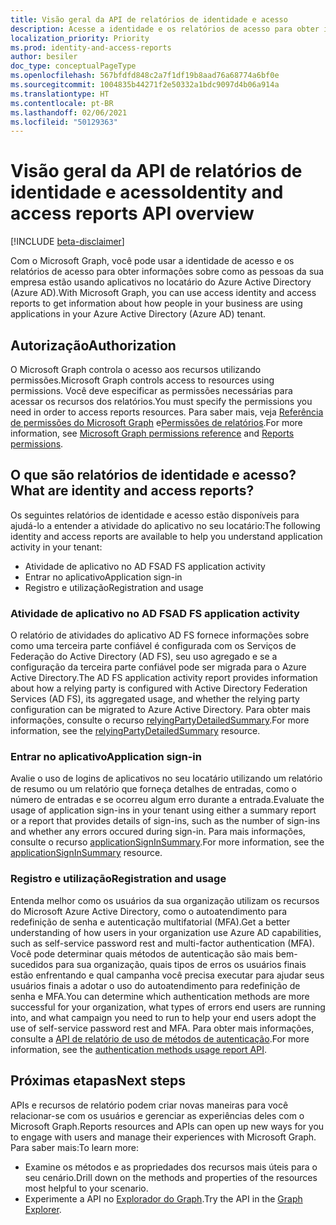 ```yaml
---
title: Visão geral da API de relatórios de identidade e acesso
description: Acesse a identidade e os relatórios de acesso para obter informações sobre como as pessoas da sua empresa estão usando os aplicativos no locatário do Azure Active Directory.
localization_priority: Priority
ms.prod: identity-and-access-reports
author: besiler
doc_type: conceptualPageType
ms.openlocfilehash: 567bfdfd848c2a7f1df19b8aad76a68774a6bf0e
ms.sourcegitcommit: 1004835b44271f2e50332a1bdc9097d4b06a914a
ms.translationtype: HT
ms.contentlocale: pt-BR
ms.lasthandoff: 02/06/2021
ms.locfileid: "50129363"
---
```

# <a name="identity-and-access-reports-api-overview"></a><span data-ttu-id="5c07f-103">Visão geral da API de relatórios de identidade e acesso</span><span class="sxs-lookup"><span data-stu-id="5c07f-103">Identity and access reports API overview</span></span>

[!INCLUDE [beta-disclaimer](../../includes/beta-disclaimer.md)]

<span data-ttu-id="5c07f-104">Com o Microsoft Graph, você pode usar a identidade de acesso e os relatórios de acesso para obter informações sobre como as pessoas da sua empresa estão usando aplicativos no locatário do Azure Active Directory (Azure AD).</span><span class="sxs-lookup"><span data-stu-id="5c07f-104">With Microsoft Graph, you can use access identity and access reports to get information about how people in your business are using applications in your Azure Active Directory (Azure AD) tenant.</span></span>

## <a name="authorization"></a><span data-ttu-id="5c07f-105">Autorização</span><span class="sxs-lookup"><span data-stu-id="5c07f-105">Authorization</span></span>

<span data-ttu-id="5c07f-106">O Microsoft Graph controla o acesso aos recursos utilizando permissões.</span><span class="sxs-lookup"><span data-stu-id="5c07f-106">Microsoft Graph controls access to resources using permissions.</span></span> <span data-ttu-id="5c07f-107">Você deve especificar as permissões necessárias para acessar os recursos dos relatórios.</span><span class="sxs-lookup"><span data-stu-id="5c07f-107">You must specify the permissions you need in order to access reports resources.</span></span> <span data-ttu-id="5c07f-108">Para saber mais, veja [Referência de permissões do Microsoft Graph](/graph/permissions-reference) e[Permissões de relatórios](/graph/permissions-reference#reports-permissions).</span><span class="sxs-lookup"><span data-stu-id="5c07f-108">For more information, see [Microsoft Graph permissions reference](/graph/permissions-reference) and [Reports permissions](/graph/permissions-reference#reports-permissions).</span></span>

## <a name="what-are-identity-and-access-reports"></a><span data-ttu-id="5c07f-109">O que são relatórios de identidade e acesso?</span><span class="sxs-lookup"><span data-stu-id="5c07f-109">What are identity and access reports?</span></span>

<span data-ttu-id="5c07f-110">Os seguintes relatórios de identidade e acesso estão disponíveis para ajudá-lo a entender a atividade do aplicativo no seu locatário:</span><span class="sxs-lookup"><span data-stu-id="5c07f-110">The following identity and access reports are available to help you understand application activity in your tenant:</span></span>

- <span data-ttu-id="5c07f-111">Atividade de aplicativo no AD FS</span><span class="sxs-lookup"><span data-stu-id="5c07f-111">AD FS application activity</span></span>
- <span data-ttu-id="5c07f-112">Entrar no aplicativo</span><span class="sxs-lookup"><span data-stu-id="5c07f-112">Application sign-in</span></span>
- <span data-ttu-id="5c07f-113">Registro e utilização</span><span class="sxs-lookup"><span data-stu-id="5c07f-113">Registration and usage</span></span>

### <a name="ad-fs-application-activity"></a><span data-ttu-id="5c07f-114">Atividade de aplicativo no AD FS</span><span class="sxs-lookup"><span data-stu-id="5c07f-114">AD FS application activity</span></span>

<span data-ttu-id="5c07f-115">O relatório de atividades do aplicativo AD FS fornece informações sobre como uma terceira parte confiável é configurada com os Serviços de Federação do Active Directory (AD FS), seu uso agregado e se a configuração da terceira parte confiável pode ser migrada para o Azure Active Directory.</span><span class="sxs-lookup"><span data-stu-id="5c07f-115">The AD FS application activity report provides information about how a relying party is configured with Active Directory Federation Services (AD FS), its aggregated usage, and whether the relying party configuration can be migrated to Azure Active Directory.</span></span> <span data-ttu-id="5c07f-116">Para obter mais informações, consulte o recurso [relyingPartyDetailedSummary](/graph/api/resources/applicationsigninsummary?view=graph-rest-beta).</span><span class="sxs-lookup"><span data-stu-id="5c07f-116">For more information, see the [relyingPartyDetailedSummary](/graph/api/resources/applicationsigninsummary?view=graph-rest-beta) resource.</span></span>

### <a name="application-sign-in"></a><span data-ttu-id="5c07f-117">Entrar no aplicativo</span><span class="sxs-lookup"><span data-stu-id="5c07f-117">Application sign-in</span></span>

<span data-ttu-id="5c07f-118">Avalie o uso de logins de aplicativos no seu locatário utilizando um relatório de resumo ou um relatório que forneça detalhes de entradas, como o número de entradas e se ocorreu algum erro durante a entrada.</span><span class="sxs-lookup"><span data-stu-id="5c07f-118">Evaluate the usage of application sign-ins in your tenant using either a summary report or a report that provides details of sign-ins, such as the number of sign-ins and whether any errors occured during sign-in.</span></span> <span data-ttu-id="5c07f-119">Para mais informações, consulte o recurso [applicationSignInSummary](/graph/api/resources/applicationsigninsummary?view=graph-rest-beta).</span><span class="sxs-lookup"><span data-stu-id="5c07f-119">For more information, see the [applicationSignInSummary](/graph/api/resources/applicationsigninsummary?view=graph-rest-beta) resource.</span></span>

### <a name="registration-and-usage"></a><span data-ttu-id="5c07f-120">Registro e utilização</span><span class="sxs-lookup"><span data-stu-id="5c07f-120">Registration and usage</span></span>

<span data-ttu-id="5c07f-121">Entenda melhor como os usuários da sua organização utilizam os recursos do Microsoft Azure Active Directory, como o autoatendimento para redefinição de senha e autenticação multifatorial (MFA).</span><span class="sxs-lookup"><span data-stu-id="5c07f-121">Get a better understanding of how users in your organization use Azure AD capabilities, such as self-service password rest and multi-factor authentication (MFA).</span></span> <span data-ttu-id="5c07f-122">Você pode determinar quais métodos de autenticação são mais bem-sucedidos para sua organização, quais tipos de erros os usuários finais estão enfrentando e qual campanha você precisa executar para ajudar seus usuários finais a adotar o uso do autoatendimento para redefinição de senha e MFA.</span><span class="sxs-lookup"><span data-stu-id="5c07f-122">You can determine which authentication methods are more successful for your organization, what types of errors end users are running into, and what campaign you need to run to help your end users adopt the use of self-service password rest and MFA.</span></span> <span data-ttu-id="5c07f-123">Para obter mais informações, consulte a [API de relatório de uso de métodos de autenticação](/graph/api/resources/applicationsigninsummary?view=graph-rest-beta).</span><span class="sxs-lookup"><span data-stu-id="5c07f-123">For more information, see the [authentication methods usage report API](/graph/api/resources/applicationsigninsummary?view=graph-rest-beta).</span></span>

## <a name="next-steps"></a><span data-ttu-id="5c07f-124">Próximas etapas</span><span class="sxs-lookup"><span data-stu-id="5c07f-124">Next steps</span></span>

<span data-ttu-id="5c07f-125">APIs e recursos de relatório podem criar novas maneiras para você relacionar-se com os usuários e gerenciar as experiências deles com o Microsoft Graph.</span><span class="sxs-lookup"><span data-stu-id="5c07f-125">Reports resources and APIs can open up new ways for you to engage with users and manage their experiences with Microsoft Graph.</span></span> <span data-ttu-id="5c07f-126">Para saber mais:</span><span class="sxs-lookup"><span data-stu-id="5c07f-126">To learn more:</span></span>

- <span data-ttu-id="5c07f-127">Examine os métodos e as propriedades dos recursos mais úteis para o seu cenário.</span><span class="sxs-lookup"><span data-stu-id="5c07f-127">Drill down on the methods and properties of the resources most helpful to your scenario.</span></span>
- <span data-ttu-id="5c07f-128">Experimente a API no [Explorador do Graph](https://developer.microsoft.com/graph/graph-explorer).</span><span class="sxs-lookup"><span data-stu-id="5c07f-128">Try the API in the [Graph Explorer](https://developer.microsoft.com/graph/graph-explorer).</span></span>



